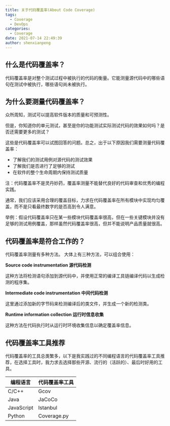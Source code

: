 ```yaml
---
title: 关于代码覆盖率(About Code Coverage)
tags:
  - Coverage
  - DevOps
categories:
  - Coverage
date: 2021-07-14 22:49:39
author: shenxianpeng
---
```


## 什么是代码覆盖率？

代码覆盖率是对整个测试过程中被执行的代码的衡量。它能测量源代码中的哪些语句在测试中被执行，哪些语句尚未被执行。

## 为什么要测量代码覆盖率？

众所周知，测试可以提高软件版本的质量和可预测性。

但是，你知道你的单元测试，甚至是你的功能测试实际测试代码的效果如何吗？是否还需要更多的测试？

这些是代码覆盖率可以试图回答的问题。总之，出于以下原因我们需要测量代码覆盖率：

* 了解我们的测试用例对源代码的测试效果
* 了解我们是否进行了足够的测试
* 在软件的整个生命周期内保持测试质量

注：代码覆盖率不是灵丹妙药，覆盖率测量不能替代良好的代码审查和优秀的编程实践。

通常，我们应该采用合理的覆盖目标，力求在代码覆盖率在所有模块中实现均匀覆盖，而不是只看最终数字的是否高到令人满意。

举例：假设代码覆盖率只在某一些模块代码覆盖率很高，但在一些关键模块并没有足够的测试用例覆盖，那样虽然代码覆盖率很高，但并不能说明产品质量就很高。

## 代码覆盖率是符合工作的？

代码覆盖率测量有多种方法。 大体上有三种方法，可以组合使用：

**Source code instrumentation 源代码检测**

这种方法将检测语句添加到源代码中，并使用正常的编译工具链编译代码以生成检测的程序集。

**Intermediate code instrumentation 中间代码检测**

这里通过添加新的字节码来检测编译后的类文件，并生成一个新的检测类。

**Runtime information collection 运行时信息收集**

这种方法在代码执行时从运行时环境收集信息以确定覆盖率信息。

## 代码覆盖率工具推荐

代码覆盖率的工具总类繁多，以下是我实践过的不同编程语言的代码覆盖率工具推荐，在选择工具时，我力求去选择那些开源、流行的（活跃的）、最后时好用的工具。

| 编程语言 | 代码覆盖率工具 |
| ----------- | ----------- |
| C/C++ | Gcov |
| Java | JaCoCo |
| JavaScript | Istanbul |
| Python | Coverage.py |
